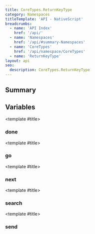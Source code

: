 ```yaml
---
title: CoreTypes.ReturnKeyType
category: Namespaces
titleTemplate: 'API - NativeScript'
breadcrumbs: 
  - name: 'API Index'
    href: '/api/'
  - name: 'Namespaces'
    href: '/api/#summary-Namespaces'
  - name: 'CoreTypes'
    href: '/api/namespace/CoreTypes'
  - name: 'ReturnKeyType'
layout: api
seo:
  description: CoreTypes.ReturnKeyType
---
```


<!-- This page is auto generated, do not edit manually. -->
<!-- Run "yarn generate:api-docs" to regenerate -->

<script setup lang="ts">
  import { provide } from "vue";
  import API_DATA from "./CoreTypes-ReturnKeyType.data.json";
  
  provide('API_DATA', API_DATA);
</script>

<APIRefHierarchy v-once />

## <Heading ignore>Summary</Heading>

<APIRefSummary v-once />

## Variables

<div class="isConst">

<APIRef for="4841" v-once>

<template #title>

### done

</template>

</APIRef>

</div>

<div class="isConst">

<APIRef for="4843" v-once>

<template #title>

### go

</template>

</APIRef>

</div>

<div class="isConst">

<APIRef for="4842" v-once>

<template #title>

### next

</template>

</APIRef>

</div>

<div class="isConst">

<APIRef for="4844" v-once>

<template #title>

### search

</template>

</APIRef>

</div>

<div class="isConst">

<APIRef for="4845" v-once>

<template #title>

### send

</template>

</APIRef>

</div>
